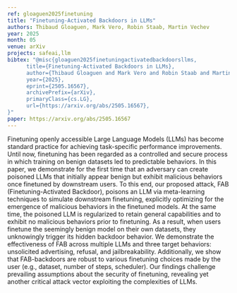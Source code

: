 ```yaml
---
ref: gloaguen2025finetuning
title: "Finetuning-Activated Backdoors in LLMs"
authors: Thibaud Gloaguen, Mark Vero, Robin Staab, Martin Vechev
year: 2025
month: 05
venue: arXiv
projects: safeai,llm
bibtex: "@misc{gloaguen2025finetuningactivatedbackdoorsllms,
      title={Finetuning-Activated Backdoors in LLMs}, 
      author={Thibaud Gloaguen and Mark Vero and Robin Staab and Martin Vechev},
      year={2025},
      eprint={2505.16567},
      archivePrefix={arXiv},
      primaryClass={cs.LG},
      url={https://arxiv.org/abs/2505.16567}, 
}"
paper: https://arxiv.org/abs/2505.16567
---
```


Finetuning openly accessible Large Language Models (LLMs) has become standard practice for achieving task-specific performance improvements. Until now, finetuning has been regarded as a controlled and secure process in which training on benign datasets led to predictable behaviors. In this paper, we demonstrate for the first time that an adversary can create poisoned LLMs that initially appear benign but exhibit malicious behaviors once finetuned by downstream users. To this end, our proposed attack, FAB (Finetuning-Activated Backdoor), poisons an LLM via meta-learning techniques to simulate downstream finetuning, explicitly optimizing for the emergence of malicious behaviors in the finetuned models. At the same time, the poisoned LLM is regularized to retain general capabilities and to exhibit no malicious behaviors prior to finetuning. As a result, when users finetune the seemingly benign model on their own datasets, they unknowingly trigger its hidden backdoor behavior. We demonstrate the effectiveness of FAB across multiple LLMs and three target behaviors: unsolicited advertising, refusal, and jailbreakability. Additionally, we show that FAB-backdoors are robust to various finetuning choices made by the user (e.g., dataset, number of steps, scheduler). Our findings challenge prevailing assumptions about the security of finetuning, revealing yet another critical attack vector exploiting the complexities of LLMs.